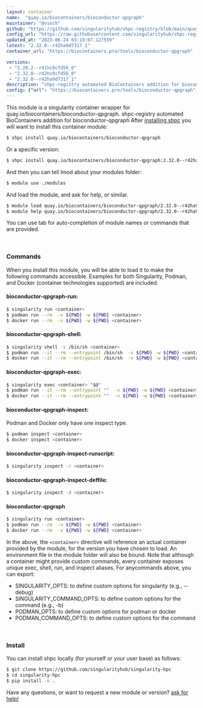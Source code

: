 ```yaml
---
layout: container
name:  "quay.io/biocontainers/bioconductor-qpgraph"
maintainer: "@vsoch"
github: "https://github.com/singularityhub/shpc-registry/blob/main/quay.io/biocontainers/bioconductor-qpgraph/container.yaml"
config_url: "https://raw.githubusercontent.com/singularityhub/shpc-registry/main/quay.io/biocontainers/bioconductor-qpgraph/container.yaml"
updated_at: "2023-06-24 03:19:07.127559"
latest: "2.32.0--r42ha9d7317_1"
container_url: "https://biocontainers.pro/tools/bioconductor-qpgraph"

versions:
 - "2.28.2--r41hc0cfd56_0"
 - "2.32.0--r42hc0cfd56_0"
 - "2.32.0--r42ha9d7317_1"
description: "shpc-registry automated BioContainers addition for bioconductor-qpgraph"
config: {"url": "https://biocontainers.pro/tools/bioconductor-qpgraph", "maintainer": "@vsoch", "description": "shpc-registry automated BioContainers addition for bioconductor-qpgraph", "latest": {"2.32.0--r42ha9d7317_1": "sha256:b5389b0febd95529d99cc63986745163e10bcf48e46a6644fe7b5ef804b63200"}, "tags": {"2.28.2--r41hc0cfd56_0": "sha256:18fb1092f84b0cc109752555579b89973af1b33dbf16edb5aec874cc85b1da9e", "2.32.0--r42hc0cfd56_0": "sha256:501140b6cf1a67e2afde2d9cce227568a724e9b981abb14c2771887542a92251", "2.32.0--r42ha9d7317_1": "sha256:b5389b0febd95529d99cc63986745163e10bcf48e46a6644fe7b5ef804b63200"}, "docker": "quay.io/biocontainers/bioconductor-qpgraph"}
---
```


This module is a singularity container wrapper for quay.io/biocontainers/bioconductor-qpgraph.
shpc-registry automated BioContainers addition for bioconductor-qpgraph
After [installing shpc](#install) you will want to install this container module:


```bash
$ shpc install quay.io/biocontainers/bioconductor-qpgraph
```

Or a specific version:

```bash
$ shpc install quay.io/biocontainers/bioconductor-qpgraph:2.32.0--r42ha9d7317_1
```

And then you can tell lmod about your modules folder:

```bash
$ module use ./modules
```

And load the module, and ask for help, or similar.

```bash
$ module load quay.io/biocontainers/bioconductor-qpgraph/2.32.0--r42ha9d7317_1
$ module help quay.io/biocontainers/bioconductor-qpgraph/2.32.0--r42ha9d7317_1
```

You can use tab for auto-completion of module names or commands that are provided.

<br>

### Commands

When you install this module, you will be able to load it to make the following commands accessible.
Examples for both Singularity, Podman, and Docker (container technologies supported) are included.

#### bioconductor-qpgraph-run:

```bash
$ singularity run <container>
$ podman run --rm  -v ${PWD} -w ${PWD} <container>
$ docker run --rm  -v ${PWD} -w ${PWD} <container>
```

#### bioconductor-qpgraph-shell:

```bash
$ singularity shell -s /bin/sh <container>
$ podman run --it --rm --entrypoint /bin/sh  -v ${PWD} -w ${PWD} <container>
$ docker run --it --rm --entrypoint /bin/sh  -v ${PWD} -w ${PWD} <container>
```

#### bioconductor-qpgraph-exec:

```bash
$ singularity exec <container> "$@"
$ podman run --it --rm --entrypoint ""  -v ${PWD} -w ${PWD} <container> "$@"
$ docker run --it --rm --entrypoint ""  -v ${PWD} -w ${PWD} <container> "$@"
```

#### bioconductor-qpgraph-inspect:

Podman and Docker only have one inspect type.

```bash
$ podman inspect <container>
$ docker inspect <container>
```

#### bioconductor-qpgraph-inspect-runscript:

```bash
$ singularity inspect -r <container>
```

#### bioconductor-qpgraph-inspect-deffile:

```bash
$ singularity inspect -d <container>
```



#### bioconductor-qpgraph

```bash
$ singularity run <container>
$ podman run --rm  -v ${PWD} -w ${PWD} <container>
$ docker run --rm  -v ${PWD} -w ${PWD} <container>
```


In the above, the `<container>` directive will reference an actual container provided
by the module, for the version you have chosen to load. An environment file in the
module folder will also be bound. Note that although a container
might provide custom commands, every container exposes unique exec, shell, run, and
inspect aliases. For anycommands above, you can export:

 - SINGULARITY_OPTS: to define custom options for singularity (e.g., --debug)
 - SINGULARITY_COMMAND_OPTS: to define custom options for the command (e.g., -b)
 - PODMAN_OPTS: to define custom options for podman or docker
 - PODMAN_COMMAND_OPTS: to define custom options for the command

<br>

### Install

You can install shpc locally (for yourself or your user base) as follows:

```bash
$ git clone https://github.com/singularityhub/singularity-hpc
$ cd singularity-hpc
$ pip install -e .
```

Have any questions, or want to request a new module or version? [ask for help!](https://github.com/singularityhub/singularity-hpc/issues)